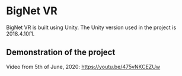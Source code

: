 # BigNet VR
BigNet VR is built using Unity.
The Unity version used in the project is 2018.4.10f1.

## Demonstration of the project
Video from 5th of June, 2020:
https://youtu.be/475vNKCEZUw
